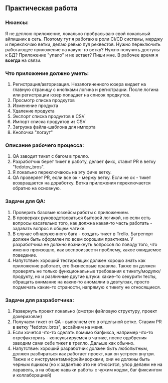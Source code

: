 ## Практическая работа

### Нюансы:
Я не деплою приложение, локально пробрасываю свой локальный айпишник в сеть. Поэтому тут я работаю в роли CI/CD системы, мерджу и переключаю ветки, делаю ревью пул реквестов.
Нужно переключить работающее приложение на какую-то ветку? Нужно получить доступы к БД? Приложение "упало" и не встает? Пиши мне. В рабочее время я **всегда** на связи.

### Что приложение должно уметь:
1. Регистрация/авторизация. Незалогиненного юзера кидает на главную страницу с кнопками логина и регистрации. После логина или регистрации юзер попадает на список продкутов.
2. Просмотр списка продкутов
3. Изменение продукта
4. Удаление продукта
5. Экспорт списка продуктов в CSV
6. Импорт списка продуктов из CSV
7. Загрузка файла-шаблона для импорта
8. Кнопочка "логаут"

### Описание рабочего процесса:
1. QA заводит тикет с багом в трелло.
2. Разработчик берет тикет в работу, делает фикс, ставит PR в ветку "fedotov_bros".
3. Я локально переключаюсь на эту фиче ветку.
4. QA проверяет PR, если все ок - мержу ветку. Если не ок - тикет возвращается на доработку. Ветка приложения переключается обратно на основную.

### Задачи для QA:
1. Проверить базовые юзкейсы работы с приложением.
2. В проверках руководствоваться бытовой логикой, но если есть вопросы касательно того, как должна какая-то часть работать - задавать вопрос в общем чатике.
3. В случае обнаруженного бага - создать тикет в Trello. Багрепорт должен быть оформлен по всем хорошим практикам. У разработчика не должно возникнуть вопросов по поводу того, что именно произошло, как воспроизвести проблему, какое ожидаемое поведение.
4. Напутствие: хороший тестировщик должен хорошо знать как приложение работает, его бизнесовые правила. Также он должен проверять не только функциональные требования к тикету/модулю/продукту, но и различные другие штуки: какие-то секурити тесты, обращать внимание на какие-то аномалии в девтулзах, просто подмечать какие-то страности, напрямую к тикету не относящиеся.

### Задачи для разработчика:
1. Развернуть проект локально (смотри файловую структуру, проект докеризован)
2. Получаем тикет от QA - выполнем его в отдельной ветке. Ставим PR в ветку "fedotov_bros", ассайним на меня.
3. Если хочется что-то сделать помимо багфикса, например что-то отрефакторить - консультируемся в чатике, после одобрения заводим сами себе тикет в трелло. Дальше как обычно.
4. Напутствие: хороший разработчик должен быть любопытным, должен разбираться как работает проект, как он устроен внутри. Также и с инструментами/фреймворками, они не должны быть черным ящиком (но к задантию это не относится, упор делаем не на ларавель, а на общие навыки работы с чужим кодом, баг фиксингом и коллаборацией)